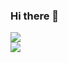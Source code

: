 ### Hi there 👋

<!--
**1056917561/1056917561** is a ✨ _special_ ✨ repository because its `README.md` (this file) appears on your GitHub profile.

Here are some ideas to get you started:

- 🔭 I’m currently working on ...
- 🌱 I’m currently learning ...
- 👯 I’m looking to collaborate on ...
- 🤔 I’m looking for help with ...
- 💬 Ask me about ...
- 📫 How to reach me: ...
- 😄 Pronouns: ...
- ⚡ Fun fact: ...
-->
<!--主题色，官网目前支持的主题色有 dark, radical, merko, gruvbox, tokyonight, onedark, cobalt, synthwave, highcontrast, dracula -->

<!--<div align="center">-->
<div>
  <img src="https://github-readme-stats.vercel.app/api?username=1056917561&show_icons=true&theme=dracula" /> 
</div>
<div>
  <img src="https://github-readme-stats.vercel.app/api/top-langs/?username=1056917561&layout=compact&langs_count=6&text_color=000&icon_color=fff&theme=graywhite" />
</div>
